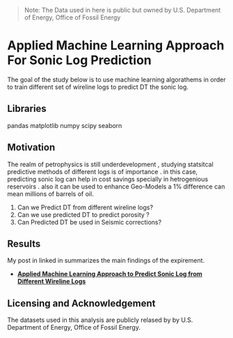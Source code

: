 ﻿> Note: The Data used in here is public but owned by U.S. Department of Energy,  Office of Fossil Energy

# Applied Machine Learning Approach For Sonic Log Prediction

The goal of the study below is to use machine learning algorathems in order to train different set of wireline logs to predict DT the sonic log.

## Libraries
pandas
matplotlib
numpy 
scipy 
 seaborn

## Motivation
The realm of petrophysics is still underdevelopment , studying statsitcal predictive methods of different logs is of importance . in this case, predicting sonic log can help in cost savings specially in hetrogenious reservoirs . also it can be used to enhance Geo-Models a 1% difference can mean millions of barrels of oil.

1. Can we Predict DT from different wireline logs? 
2. Can we use predicted DT to predict porosity ?
3. Can Predicted DT be used in Seismic corrections?
## Results
My post in linked in summarizes the main findings of the expirement.
  * [**Applied Machine Learning Approach to Predict Sonic Log from Different Wireline Logs**](https://www.linkedin.com/pulse/applied-machine-learning-approach-predict-sonic-log-from-al-atwah)

## Licensing and Acknowledgement
The datasets used in this analysis are publicly relased by by U.S. Department of Energy,  Office of Fossil Energy. 
